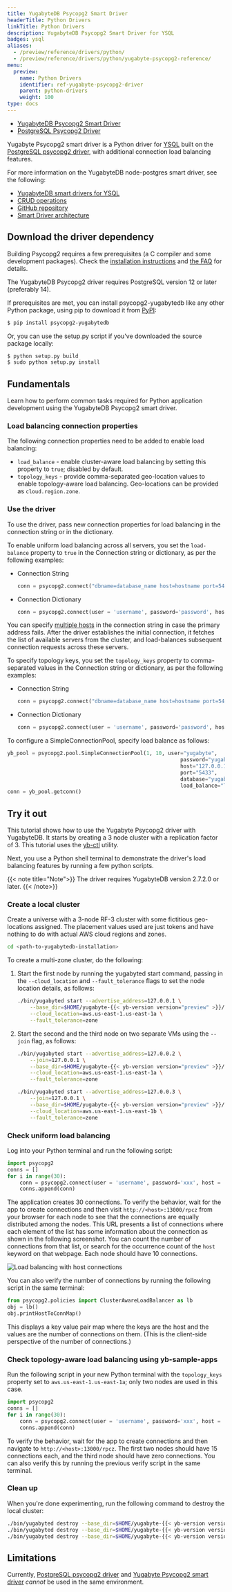 ```yaml
---
title: YugabyteDB Psycopg2 Smart Driver
headerTitle: Python Drivers
linkTitle: Python Drivers
description: YugabyteDB Psycopg2 Smart Driver for YSQL
badges: ysql
aliases:
  - /preview/reference/drivers/python/
  - /preview/reference/drivers/python/yugabyte-psycopg2-reference/
menu:
  preview:
    name: Python Drivers
    identifier: ref-yugabyte-psycopg2-driver
    parent: python-drivers
    weight: 100
type: docs
---
```


<ul class="nav nav-tabs-alt nav-tabs-yb">
  <li >
    <a href="../yugabyte-psycopg2-reference/" class="nav-link active">
      <i class="fa-brands fa-java" aria-hidden="true"></i>
      YugabyteDB Psycopg2 Smart Driver
    </a>
  </li>
  <li >
    <a href="../postgres-psycopg2-reference/" class="nav-link">
      <i class="icon-postgres" aria-hidden="true"></i>
      PostgreSQL Psycopg2 Driver
    </a>
  </li>
</ul>

Yugabyte Psycopg2 smart driver is a Python driver for [YSQL](../../../api/ysql/) built on the [PostgreSQL psycopg2 driver](https://github.com/psycopg/psycopg2), with additional connection load balancing features.

For more information on the YugabyteDB node-postgres smart driver, see the following:

- [YugabyteDB smart drivers for YSQL](../../../drivers-orms/smart-drivers/)
- [CRUD operations](../../../drivers-orms/python/yugabyte-psycopg2/)
- [GitHub repository](https://github.com/yugabyte/psycopg2)
- [Smart Driver architecture](https://github.com/yugabyte/yugabyte-db/blob/master/architecture/design/smart-driver.md)

## Download the driver dependency

Building Psycopg2 requires a few prerequisites (a C compiler and some development packages). Check the [installation instructions](https://www.psycopg.org/docs/install.html#build-prerequisites) and [the FAQ](https://www.psycopg.org/docs/faq.html#faq-compile) for details.

The YugabyteDB Psycopg2 driver requires PostgreSQL version 12 or later (preferably 14).

If prerequisites are met, you can install psycopg2-yugabytedb like any other Python package, using pip to download it from [PyPI](https://pypi.org/project/psycopg2-yugabytedb/):

```sh
$ pip install psycopg2-yugabytedb
```

Or, you can use the setup.py script if you've downloaded the source package locally:

```sh
$ python setup.py build
$ sudo python setup.py install
```

## Fundamentals

Learn how to perform common tasks required for Python application development using the YugabyteDB Psycopg2 smart driver.

### Load balancing connection properties

The following connection properties need to be added to enable load balancing:

- `load_balance` - enable cluster-aware load balancing by setting this property to `true`; disabled by default.
- `topology_keys` - provide comma-separated geo-location values to enable topology-aware load balancing. Geo-locations can be provided as `cloud.region.zone`.

### Use the driver

To use the driver, pass new connection properties for load balancing in the connection string or in the dictionary.

To enable uniform load balancing across all servers, you set the `load-balance` property to `true` in the Connection string or dictionary, as per the following examples:

- Connection String

    ```python
    conn = psycopg2.connect("dbname=database_name host=hostname port=5433 user=username password=password load_balance=true")
    ```

- Connection Dictionary

    ```python
    conn = psycopg2.connect(user = 'username', password='password', host = 'hostname', port = '5433', dbname = 'database_name', load_balance='True')
    ```

You can specify [multiple hosts](../../../drivers-orms/go/yb-pgx/#use-multiple-addresses) in the connection string in case the primary address fails. After the driver establishes the initial connection, it fetches the list of available servers from the cluster, and load-balances subsequent connection requests across these servers.

To specify topology keys, you set the `topology_keys` property to comma-separated values in the Connection string or dictionary, as per the following examples:

- Connection String

    ```python
    conn = psycopg2.connect("dbname=database_name host=hostname port=5433 user=username password=password load_balance=true topology_keys=cloud.region.zone1,cloud.region.zone2")
    ```

- Connection Dictionary

    ```python
    conn = psycopg2.connect(user = 'username', password='password', host = 'hostname', port = '5433', dbname = 'database_name', load_balance='True', topology_keys='cloud.region.zone1,cloud.region.zone2')
    ```

To configure a SimpleConnectionPool, specify load balance as follows:

```python
yb_pool = psycopg2.pool.SimpleConnectionPool(1, 10, user="yugabyte",
                                                        password="yugabyte",
                                                        host="127.0.0.1",
                                                        port="5433",
                                                        database="yugabyte",
                                                        load_balance="True")
conn = yb_pool.getconn()
```

## Try it out

This tutorial shows how to use the Yugabyte Psycopg2 driver with YugabyteDB. It starts by creating a 3 node cluster with a replication factor of 3. This tutorial uses the [yb-ctl](../../../admin/yb-ctl/) utility.

Next, you use a Python shell terminal to demonstrate the driver's load balancing features by running a few python scripts.

{{< note title="Note">}}
The driver requires YugabyteDB version 2.7.2.0 or later.
{{< /note>}}

### Create a local cluster

Create a universe with a 3-node RF-3 cluster with some fictitious geo-locations assigned. The placement values used are just tokens and have nothing to do with actual AWS cloud regions and zones.

```sh
cd <path-to-yugabytedb-installation>
```

To create a multi-zone cluster, do the following:

1. Start the first node by running the yugabyted start command, passing in the `--cloud_location` and `--fault_tolerance` flags to set the node location details, as follows:

    ```sh
    ./bin/yugabyted start --advertise_address=127.0.0.1 \
        --base_dir=$HOME/yugabyte-{{< yb-version version="preview" >}}/node1 \
        --cloud_location=aws.us-east-1.us-east-1a \
        --fault_tolerance=zone
    ```

1. Start the second and the third node on two separate VMs using the `--join` flag, as follows:

    ```sh
    ./bin/yugabyted start --advertise_address=127.0.0.2 \
        --join=127.0.0.1 \
        --base_dir=$HOME/yugabyte-{{< yb-version version="preview" >}}/node2 \
        --cloud_location=aws.us-east-1.us-east-1a \
        --fault_tolerance=zone
    ```

    ```sh
    ./bin/yugabyted start --advertise_address=127.0.0.3 \
        --join=127.0.0.1 \
        --base_dir=$HOME/yugabyte-{{< yb-version version="preview" >}}/node3 \
        --cloud_location=aws.us-east-1.us-east-1b \
        --fault_tolerance=zone
    ```

### Check uniform load balancing

Log into your Python terminal and run the following script:

```python
import psycopg2
conns = []
for i in range(30):
    conn = psycopg2.connect(user = 'username', password='xxx', host = 'hostname', port = '5433', dbname = 'database_name', load_balance='True')
    conns.append(conn)
```

The application creates 30 connections. To verify the behavior, wait for the app to create connections and then visit `http://<host>:13000/rpcz` from your browser for each node to see that the connections are equally distributed among the nodes. This URL presents a list of connections where each element of the list has some information about the connection as shown in the following screenshot. You can count the number of connections from that list, or search for the occurrence count of the `host` keyword on that webpage. Each node should have 10 connections.

![Load balancing with host connections](/images/develop/ecosystem-integrations/jdbc-load-balancing.png)

You can also verify the number of connections by running the following script in the same terminal:

```python
from psycopg2.policies import ClusterAwareLoadBalancer as lb
obj = lb()
obj.printHostToConnMap()
```

This displays a key value pair map where the keys are the host and the values are the number of connections on them. (This is the client-side perspective of the number of connections.)

### Check topology-aware load balancing using yb-sample-apps

Run the following script in your new Python terminal with the `topology_keys` property set to `aws.us-east-1.us-east-1a`; only two nodes are used in this case.

```python
import psycopg2
conns = []
for i in range(30):
    conn = psycopg2.connect(user = 'username', password='xxx', host = 'hostname', port = '5433', dbname = 'database_name', load_balance='True', topology_keys='aws.us-east-1.us-east-1a')
    conns.append(conn)
```

To verify the behavior, wait for the app to create connections and then navigate to `http://<host>:13000/rpcz`. The first two nodes should have 15 connections each, and the third node should have zero connections. You can also verify this by running the previous verify script in the same terminal.

### Clean up

When you're done experimenting, run the following command to destroy the local cluster:

```sh
./bin/yugabyted destroy --base_dir=$HOME/yugabyte-{{< yb-version version="preview" >}}/node1
./bin/yugabyted destroy --base_dir=$HOME/yugabyte-{{< yb-version version="preview" >}}/node2
./bin/yugabyted destroy --base_dir=$HOME/yugabyte-{{< yb-version version="preview" >}}/node3
```

## Limitations

Currently, [PostgreSQL psycopg2 driver](https://github.com/psycopg/psycopg2) and [Yugabyte Psycopg2 smart driver](https://github.com/yugabyte/psycopg2) _cannot_ be used in the same environment.
